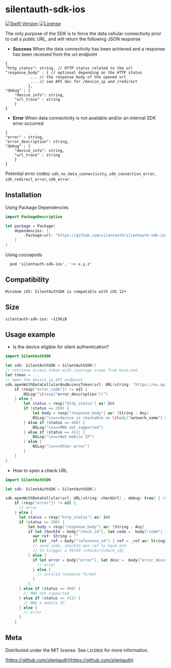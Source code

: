 # silentauth-sdk-ios

[![Swift Version][swift-image]][swift-url]
[![License][license-image]][license-url]

The only purpose of the SDK is to force the data cellular connectivity prior to call a public URL, and will return the following JSON response

* **Success**
When the data connectivity has been achieved and a response has been received from the url endpoint
```
{
"http_status": string, // HTTP status related to the url
"response_body" : { // optional depending on the HTTP status
           ... // the response body of the opened url 
           ... // see API doc for /device_ip and /redirect
          },
"debug" : {
    "device_info": string, 
    "url_trace" : string
    }
}
```

* **Error** 
When data connectivity is not available and/or an internal SDK error occurred

```
{
"error" : string,
"error_description": string,
"debug" : {
    "device_info": string, 
    "url_trace" : string
    }
}
```
Potential error codes: `sdk_no_data_connectivity`, `sdk_connection_error`, `sdk_redirect_error`, `sdk_error`.


## Installation

Using Package Dependencies 

```swift
import PackageDescription

let package = Package(
    dependencies: [
        .Package(url: "https://github.com/silentauth/silentauth-sdk-ios.git, majorVersion: 0, minor: 0)
    ]
)
```
Using cocoapods 

```
  pod 'silentauth-sdk-ios', '~> x.y.z'

```

## Compatibility

```
Minimum iOS: SilentAuthSDK is compatible with iOS 12+
```

## Size

```
silentauth-sdk-ios: ~115KiB
```

## Usage example

* Is the device eligible for silent authentication?

```swift
import SilentAuthSDK

let sdk: SilentAuthSDK = SilentAuthSDK()
// retrieve access token with coverage scope from back-end
let token = ...
// open the device_ip API endpoint
sdk.openWithDataCellularAndAccessToken(url: URL(string: "https://eu.api.silentauth.com/coverage/v0.1/device_ip")!, accessToken: token, debug: false) { (resp) in
    if (resp["error_code"]) != nil {
        NSLog("\(resp["error_description"])")
    } else {
        let status = resp["http_status"] as! Int
        if (status == 200) {
            let body = resp["response_body"] as! [String : Any]
            NSLog("\n==>device is reachable on \(body["network_name"] as! String)")
        } else if (status == 400) {
            NSLog("\n==>MNO not supported")
        } else if (status == 412) {
            NSLog("\n==>Not mobile IP")
        } else {
            NSLog("\n==>Other error")
        }
    }
}
```

* How to open a check URL 

```swift
import SilentAuthSDK

let sdk: SilentAuthSDK = SilentAuthSDK()

sdk.openWithDataCellular(url: URL(string: checkUrl) , debug: true) { (resp) in
    if (resp["error"]) != nil {
      // error
    } else {
      let status = resp["http_status"] as! Int
      if (status == 200) {
          let body = resp["response_body"] as! [String : Any]
          if let checkId = body["check_id"], let code =  body["code"] {
            var ref: String = ""
            if let _ref = body["reference_id"] { ref = _ref as! String}
            // send code, checkId and ref to back-end 
            // to trigger a PATCH /checks/{check_id}
          } else {
            if let error = body["error"], let desc =  body["error_description"] {
              // error
            } else {
              // invalid response format
            }              
          }
      } else if (status == 400) {
        // MNO not supported
      } else if (status == 412) {
        // MNO a mobile IP
      } else {
        // error
      }
    }

```
## Meta

Distributed under the MIT license. See ``LICENSE`` for more information.

[https://github.com/silentauth](https://github.com/silentauth)

[swift-image]:https://img.shields.io/badge/swift-5.0-green.svg
[swift-url]: https://swift.org/
[license-image]: https://img.shields.io/badge/License-MIT-blue.svg
[license-url]: LICENSE
